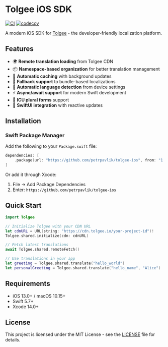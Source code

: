 # Tolgee iOS SDK

[![CI](https://github.com/petrpavlik/tolgee-ios/actions/workflows/ci.yml/badge.svg)](https://github.com/petrpavlik/tolgee-ios/actions/workflows/ci.yml)
[![codecov](https://codecov.io/gh/petrpavlik/tolgee-ios/branch/main/graph/badge.svg)](https://codecov.io/gh/petrpavlik/tolgee-ios)

A modern iOS SDK for [Tolgee](https://tolgee.io) - the developer-friendly localization platform.

## Features

- 🌍 **Remote translation loading** from Tolgee CDN
- 📦 **Namespace-based organization** for better translation management  
- 💾 **Automatic caching** with background updates
- 🔄 **Fallback support** to bundle-based localizations
- 🎯 **Automatic language detection** from device settings
- ⚡ **Async/await support** for modern Swift development
- 🧪 **ICU plural forms** support
- 🔧 **SwiftUI integration** with reactive updates

## Installation

### Swift Package Manager

Add the following to your `Package.swift` file:

```swift
dependencies: [
    .package(url: "https://github.com/petrpavlik/tolgee-ios", from: "1.0.0")
]
```

Or add it through Xcode:
1. File → Add Package Dependencies
2. Enter: `https://github.com/petrpavlik/tolgee-ios`

## Quick Start

```swift
import Tolgee

// Initialize Tolgee with your CDN URL
let cdnURL = URL(string: "https://cdn.tolgee.io/your-project-id")!
Tolgee.shared.initialize(cdn: cdnURL)

// Fetch latest translations
await Tolgee.shared.remoteFetch()

// Use translations in your app
let greeting = Tolgee.shared.translate("hello_world")
let personalGreeting = Tolgee.shared.translate("hello_name", "Alice")
```

## Requirements

- iOS 13.0+ / macOS 10.15+
- Swift 5.7+
- Xcode 14.0+

## License

This project is licensed under the MIT License - see the [LICENSE](LICENSE) file for details.
